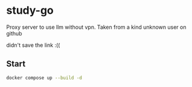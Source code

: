 # study-go

Proxy server to use llm without vpn. Taken from a kind unknown user on github 

didn't save the link :(( 


## Start

```bash
docker compose up --build -d
```